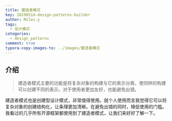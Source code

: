 ```yaml
---
title: 建造者模式
key: 20190514-design-patterns-builder
author: Miles.y
tags:
  - 设计模式
categories:
  - design_patterns
comment: true
typora-copy-images-to: ../images/建造者模式
---
```


## 介绍

> 建造者模式主要的功能是将复杂对象的构建与它的表示分离，使同样的构建可以创建不同的表示。对于使用者更加友好，也能避免出错。

建造者模式也是创建型设计模式，非常值得使用。就个人使用而言我觉得它可以将复杂对象的创建结构化，让条理更加清晰。在避免出错的同时，降低使用的门槛。我看过的几乎所有开源框架都使用到了建造者模式，让我们来好好了解一下。

<!-- more -->